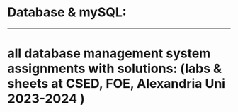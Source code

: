 # Database & mySQL:
---------------------------------------------------------------------------------------------------------------
# all database management system assignments with solutions: (labs & sheets at CSED, FOE, Alexandria Uni 2023-2024 )
